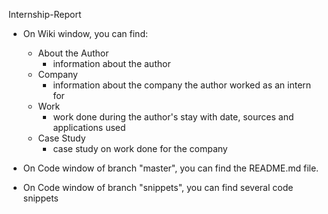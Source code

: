 Internship-Report

- On Wiki window, you can find:
  - About the Author
    - information about the author
  - Company
    - information about the company the author worked as an intern for
  - Work
    - work done during the author's stay with date, sources and applications used
  - Case Study
    - case study on work done for the company

- On Code window of branch "master", you can find the README.md file.
- On Code window of branch "snippets", you can find several code snippets
